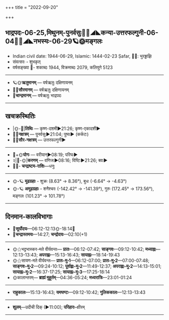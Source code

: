 +++
title = "2022-09-20"

+++
## भाद्रपदः-06-25,मिथुनम्-पुनर्वसुः🌛🌌◢◣कन्या-उत्तरफल्गुनी-06-04🌌🌞◢◣नभस्यः-06-29🪐🌞मङ्गलः
- Indian civil date: 1944-06-29, Islamic: 1444-02-23 Ṣafar, 🌌🌞: भुरढ्ढाझि
- संवत्सरः - शुभकृत्
- वर्षसङ्ख्या 🌛- शकाब्दः 1944, विक्रमाब्दः 2079, कलियुगे 5123
___________________
- 🪐🌞**ऋतुमानम्** — वर्षऋतुः दक्षिणायनम्
- 🌌🌞**सौरमानम्** — वर्षऋतुः दक्षिणायनम्
- 🌛**चान्द्रमानम्** — वर्षऋतुः भाद्रपदः
___________________


## खचक्रस्थितिः
- |🌞-🌛|**तिथिः** — कृष्ण-दशमी►21:26; कृष्ण-एकादशी►  
- 🌌🌛**नक्षत्रम्** — पुनर्वसुः►21:04; पुष्यः► (कर्कटः)  
- 🌌🌞**सौर-नक्षत्रम्** — उत्तरफल्गुनी►  
___________________
- 🌛+🌞**योगः** — वरीयान्►08:19; परिघः►  
- २|🌛-🌞|**करणम्** — वणिजः►08:16; विष्टिः►21:26; बवः►  
- 🌌🌛- **चन्द्राष्टम-राशिः**—धनुः  
___________________
- 🌞-🪐 **मूढग्रहाः** - शुक्रः (8.63° → 8.36°), बुधः (-6.64° → -4.63°)
- 🌞-🪐 **अमूढग्रहाः** - शनैश्चरः (-142.42° → -141.39°), गुरुः (172.45° → 173.56°), मङ्गलः (101.23° → 101.78°)
___________________


## दिनमान-कालविभागाः
- 🌅**सूर्योदयः**—06:12-12:13🌞️-18:14🌇  
- 🌛**चन्द्रास्तमयः**—14:27; **चन्द्रोदयः**—02:10(+1)  
___________________
- 🌞⚝भट्टभास्कर-मते वीर्यवन्तः— **प्रातः**—06:12-07:42; **साङ्गवः**—09:12-10:42; **मध्याह्नः**—12:13-13:43; **अपराह्णः**—15:13-16:43; **सायाह्नः**—18:14-19:43  
- 🌞⚝सायण-मते वीर्यवन्तः— **प्रातः-मु॰1**—06:12-07:00; **प्रातः-मु॰2**—07:00-07:48; **साङ्गवः-मु॰2**—09:24-10:12; **पूर्वाह्णः-मु॰2**—11:49-12:37; **अपराह्णः-मु॰2**—14:13-15:01; **सायाह्नः-मु॰2**—16:37-17:25; **सायाह्नः-मु॰3**—17:25-18:14  
- 🌞कालान्तरम्— **ब्राह्मं मुहूर्तम्**—04:36-05:24; **मध्यरात्रिः**—23:01-01:24  
___________________
- **राहुकालः**—15:13-16:43; **यमघण्टः**—09:12-10:42; **गुलिककालः**—12:13-13:43  
___________________
- **शूलम्**—उदीची दिक् (►11:00); **परिहारः**–क्षीरम्  
___________________
